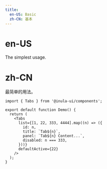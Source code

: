 ```yaml
---
title:
  en-US: Basic
  zh-CN: 基本
---
```


# en-US

The simplest usage.

# zh-CN

最简单的用法。

```tsx
import { Tabs } from '@inula-ui/components';

export default function Demo() {
  return (
    <Tabs
      list={[1, 22, 333, 4444].map((n) => ({
        id: n,
        title: `Tab${n}`,
        panel: `Tab${n} Content...`,
        disabled: n === 333,
      }))}
      defaultActive={22}
    />
  );
}
```
